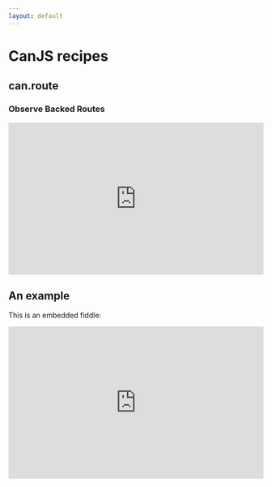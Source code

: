 ```yaml
---
layout: default
---
```


# CanJS recipes

## can.route

### Observe Backed Routes

<iframe style="width: 100%; height: 300px" 
        src="http://jsfiddle.net/YRXHV/embedded/" 
        allowfullscreen="allowfullscreen" 
        frameborder="0">JSFiddle</iframe>

## An example

This is an embedded fiddle:

<iframe style="width: 100%; height: 300px" 
        src="http://jsfiddle.net/u7PpX/embedded/" 
        allowfullscreen="allowfullscreen" 
        frameborder="0">JSFiddle</iframe>